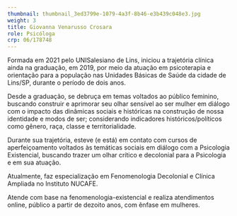 ```yaml
---
thumbnail: thumbnail_3ed3799e-1079-4a3f-8b46-e3b439c048e3.jpg
weight: 3
title: Giovanna Venarusso Crosara
role: Psicóloga
crp: 06/178748
---
```

<!--StartFragment-->

Formada em 2021 pelo UNISalesiano de Lins, iniciou a trajetória clínica ainda na graduação, em 2019, por meio da atuação em psicoterapia e orientação para a população nas Unidades Básicas de Saúde da cidade de Lins/SP, durante o período de dois anos.



Desde a graduação, se debruça em temas voltados ao público feminino, buscando construir e aprimorar seu olhar sensível ao ser mulher em diálogo com o impacto das dinâmicas sociais e históricas na construção de nossa identidade e modos de ser; considerando indicadores históricos/políticos como gênero, raça, classe e territorialidade.



Durante sua trajetória, esteve (e está) em contato com cursos de aperfeiçoamento voltados às temáticas sociais em diálogo com a Psicologia Existencial, buscando trazer um olhar crítico e decolonial para a Psicologia e em sua atuação.



Atualmente, faz especialização em Fenomenologia Decolonial e Clínica Ampliada no Instituto NUCAFE.



Atende com base na fenomenologia-existencial e realiza atendimentos online, público a partir de dezoito anos, com ênfase em mulheres.

<!--EndFragment-->